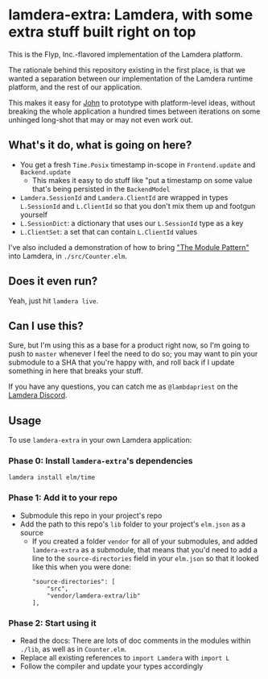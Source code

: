 # lamdera-extra: Lamdera, with some extra stuff built right on top

This is the Flyp, Inc.-flavored implementation of the Lamdera platform.

The rationale behind this repository existing in the first place, is that we wanted a separation between our implementation of the Lamdera runtime platform, and the rest of our application.

This makes it easy for [John](https://github.com/jmpavlick) to prototype with platform-level ideas, without breaking the whole application a hundred times between iterations on some unhinged long-shot that may or may not even work out.

## What's it do, what is going on here?

- You get a fresh `Time.Posix` timestamp in-scope in `Frontend.update` and `Backend.update`
  - This makes it easy to do stuff like "put a timestamp on some value that's being persisted in the `BackendModel`
- `Lamdera.SessionId` and `Lamdera.ClientId` are wrapped in types `L.SessionId` and `L.ClientId` so that you don't mix them up and footgun yourself
- `L.SessionDict`: a dictionary that uses our `L.SessionId` type as a key
- `L.ClientSet`: a set that can contain `L.ClientId` values

I've also included a demonstration of how to bring ["The Module Pattern"](https://dev.to/jmpavlick/for-lack-of-a-better-name-im-calling-it-the-module-pattern-5dfi) into Lamdera, in `./src/Counter.elm`.

## Does it even run?

Yeah, just hit `lamdera live`.

## Can I use this?

Sure, but I'm using this as a base for a product right now, so I'm going to push to `master` whenever I feel the need to do so; you may want to pin your submodule to a SHA that you're happy with, and roll back if I update something in here that breaks your stuff.

If you have any questions, you can catch me as `@lambdapriest` on the [Lamdera Discord](https://dashboard.lamdera.app/docs/discuss).

## Usage

To use `lamdera-extra` in your own Lamdera application:

### Phase 0: Install `lamdera-extra`'s dependencies
```
lamdera install elm/time
```

### Phase 1: Add it to your repo

- Submodule this repo in your project's repo
- Add the path to this repo's `lib` folder to your project's `elm.json` as a source
  - If you created a folder `vendor` for all of your submodules, and added `lamdera-extra` as a submodule, that means that you'd need to add a line to the `source-directories` field in your `elm.json` so that it looked like this when you were done:
    ```
    "source-directories": [
        "src",
        "vendor/lamdera-extra/lib"
    ],
    ```

### Phase 2: Start using it

- Read the docs: There are lots of doc comments in the modules within `./lib`, as well as in `Counter.elm`.
- Replace all existing references to `import Lamdera` with `import L`
- Follow the compiler and update your types accordingly
